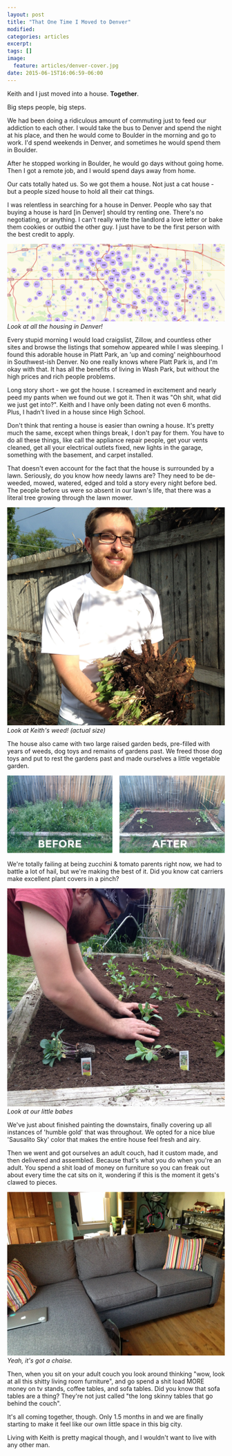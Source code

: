 ```yaml
---
layout: post
title: "That One Time I Moved to Denver"
modified:
categories: articles
excerpt:
tags: []
image:
  feature: articles/denver-cover.jpg
date: 2015-06-15T16:06:59-06:00
---
```


Keith and I just moved into a house. **Together**.

Big steps people, big steps. 

We had been doing a ridiculous amount of commuting just to feed our addiction to each other. I would take the bus to Denver and spend the night at his place, and then he would come to Boulder in the morning and go to work. I'd spend weekends in Denver, and sometimes he would spend them in Boulder. 

After he stopped working in Boulder, he would go days without going home. Then I got a remote job, and I would spend days away from home. 

Our cats totally hated us. So we got them a house. Not just a cat house - but a people sized house to hold all their cat things. 

I was relentless in searching for a house in Denver. People who say that buying a house is hard [in Denver] should try renting one. There's no negotiating, or anything. I can't really write the landlord a love letter or bake them cookies or outbid the other guy. I just have to be the first person with the best credit to apply. 

![craigslist](/images/articles/denver-craigslist.png)
_Look at all the housing in Denver!_

Every stupid morning I would load craigslist, Zillow, and countless other sites and browse the listings that somehow appeared while I was sleeping. I found this adorable house in Platt Park, an 'up and coming' neighbourhood in Southwest-ish Denver. No one really knows where Platt Park is, and I'm okay with that. It has all the benefits of living in Wash Park, but without the high prices and rich people problems. 



Long story short - we got the house. I screamed in excitement and nearly peed my pants when we found out we got it. Then it was "Oh shit, what did we just get into?". Keith and I have only been dating not even 6 months. Plus, I hadn't lived in a house since High School. 

Don't think that renting a house is easier than owning a house. It's pretty much the same, except when things break, I don't pay for them. You have to do all these things, like call the appliance repair people, get your vents cleaned, get all your electrical outlets fixed, new lights in the garage, something with the basement, and carpet installed. 

That doesn't even account for the fact that the house is surrounded by a lawn. Seriously, do you know how needy lawns are? They need to be de-weeded, mowed, watered, edged and told a story every night before bed. The people before us were so absent in our lawn's life, that there was a literal tree growing through the lawn mower. 

![Keith and his weed](/images/articles/denver-keithweeds.jpeg)
_Look at Keith's weed! (actual size)_

The house also came with two large raised garden beds, pre-filled with years of weeds, dog toys and remains of gardens past. We freed those dog toys and put to rest the gardens past and made ourselves a little vegetable garden.

![Garden Beds](/images/articles/denver-gardenbeds.jpg)

We're totally failing at being zucchini & tomato parents right now, we had to battle a lot of hail, but we're making the best of it. Did you know cat carriers make excellent plant covers in a pinch? 

![Keith Garden](/images/articles/denver-keithgarden.jpeg)
_Look at our little babes_

We've just about finished painting the downstairs, finally covering up all instances of 'humble gold' that was throughout. We opted for a nice blue 'Sausalito Sky' color that makes the entire house feel fresh and airy. 

Then we went and got ourselves an adult couch, had it custom made, and then delivered and assembled. Because that's what you do when you're an adult. You spend a shit load of money on furniture so you can freak out about every time the cat sits on it, wondering if this is the moment it gets's clawed to pieces. 

![Couch!](/images/articles/denver-couch.JPG)
_Yeah, it's got a chaise._

Then, when you sit on your adult couch you look around thinking "wow, look at all this shitty living room furniture", and go spend a shit load MORE money on tv stands, coffee tables, and sofa tables. Did you know that sofa tables are a thing? They're not just called "the long skinny tables that go behind the couch".

It's all coming together, though. Only 1.5 months in and we are finally starting to make it feel like our own little space in this big city.

Living with Keith is pretty magical though, and I wouldn't want to live with any other man. 